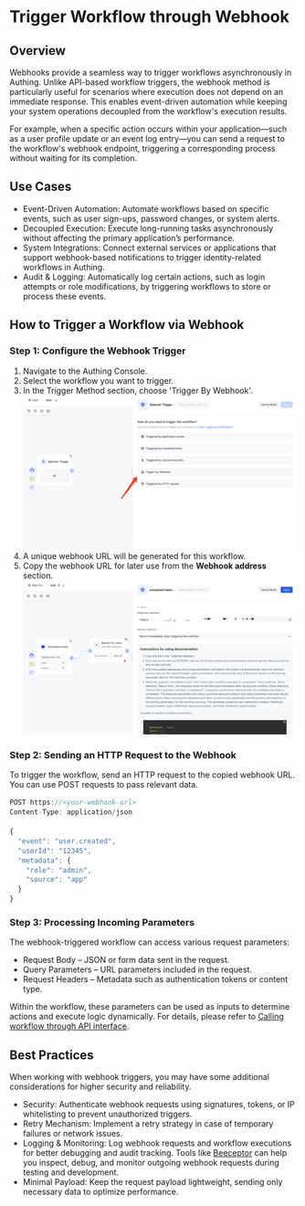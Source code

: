 # Trigger Workflow through Webhook

## Overview

Webhooks provide a seamless way to trigger workflows asynchronously in Authing. Unlike API-based workflow triggers, the webhook method is particularly useful for scenarios where execution does not depend on an immediate response. This enables event-driven automation while keeping your system operations decoupled from the workflow's execution results.

For example, when a specific action occurs within your application—such as a user profile update or an event log entry—you can send a request to the workflow's webhook endpoint, triggering a corresponding process without waiting for its completion.

## Use Cases

- Event-Driven Automation: Automate workflows based on specific events, such as user sign-ups, password changes, or system alerts.
- Decoupled Execution: Execute long-running tasks asynchronously without affecting the primary application’s performance.
- System Integrations: Connect external services or applications that support webhook-based notifications to trigger identity-related workflows in Authing.
- Audit & Logging: Automatically log certain actions, such as login attempts or role modifications, by triggering workflows to store or process these events.

## How to Trigger a Workflow via Webhook

### Step 1: Configure the Webhook Trigger

1. Navigate to the Authing Console.
2. Select the workflow you want to trigger.
3. In the Trigger Method section, choose 'Trigger By Webhook'.
![](../static/IRyPbZcu5oGYZPxdPrrce9Y7nph.png)
4. A unique webhook URL will be generated for this workflow.
5. Copy the webhook URL for later use from the <strong> Webhook address</strong> section.
![](../static/EchAbaE8gorT4PxdtHucGkjMnJc.png)

### Step 2: Sending an HTTP Request to the Webhook

To trigger the workflow, send an HTTP request to the copied webhook URL. You can use POST requests to pass relevant data.

```javaScript
POST https://<your-webhook-url>
Content-Type: application/json

{
  "event": "user.created",
  "userId": "12345",
  "metadata": {
    "role": "admin",
    "source": "app"
  }
}
```

### Step 3: Processing Incoming Parameters

The webhook-triggered workflow can access various request parameters:

* Request Body – JSON or form data sent in the request.
* Query Parameters – URL parameters included in the request.
* Request Headers – Metadata such as authentication tokens or content type.

Within the workflow, these parameters can be used as inputs to determine actions and execute logic dynamically. For details, please refer to [Calling workflow through API interface](/en/workflow/execute-workflow/trigger-workflow-via-http-request.html).


## Best Practices

When working with webhook triggers, you may have some additional considerations for higher security and reliability.

- Security: Authenticate webhook requests using signatures, tokens, or IP whitelisting to prevent unauthorized triggers.
- Retry Mechanism: Implement a retry strategy in case of temporary failures or network issues.
- Logging & Monitoring: Log webhook requests and workflow executions for better debugging and audit tracking. Tools like [Beeceptor](https://beeceptor.com/) can help you inspect, debug, and monitor outgoing webhook requests during testing and development.
- Minimal Payload: Keep the request payload lightweight, sending only necessary data to optimize performance.
